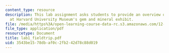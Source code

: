 ```yaml
---
content_type: resource
description: This lab assignment asks students to provide an overview of earth materials
  at Harvard University Museum's gem and mineral exhibit.
file: /media/https%3A/open-learning-course-data-rc.s3.amazonaws.com/12-108-structure-of-earth-materials-fall-2004/3543be1578dbaf0c2fb242d78c88d019_lab1_fieldtrip.pdf
file_type: application/pdf
resourcetype: Document
title: lab1_fieldtrip.pdf
uid: 3543be15-78db-af0c-2fb2-42d78c88d019
---
```

